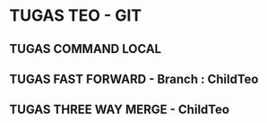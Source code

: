 # TUGAS TEO - GIT

## TUGAS COMMAND LOCAL

## TUGAS FAST FORWARD - Branch : ChildTeo

## TUGAS THREE WAY MERGE - ChildTeo
